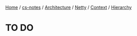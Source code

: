 [Home](https://mengxianbin.github.io) /
[cs-notes](https://mengxianbin.github.io/cs-notes/site) /
[Architecture](https://mengxianbin.github.io/cs-notes/site/Architecture) /
[Netty](https://mengxianbin.github.io/cs-notes/site/Architecture/Netty) /
[Context](https://mengxianbin.github.io/cs-notes/site/Architecture/Netty/Context) /
[Hierarchy](https://mengxianbin.github.io/cs-notes/site/Architecture/Netty/Context/Hierarchy)

# TO DO
